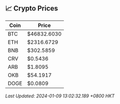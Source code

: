 ## 📈 Crypto Prices

| Coin | Price |
| ---- | ----- |
| BTC | $46832.6030 |
| ETH | $2316.6729 |
| BNB | $302.5859 |
| CRV | $0.5436 |
| ARB | $1.8095 |
| OKB | $54.1917 |
| DOGE | $0.0809 |

_Last Updated: 2024-01-09 13:02:32.189 +0800 HKT_